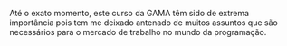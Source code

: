 Até o exato momento, este curso da GAMA têm sido de extrema importância
pois tem me deixado antenado de muitos assuntos que são necessários
para o mercado de trabalho no mundo da programação.